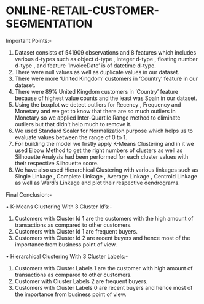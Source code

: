 # ONLINE-RETAIL-CUSTOMER-SEGMENTATION
Important Points:-

1.	Dataset consists of 541909 observations and 8 features which includes various d-types such as object d-type , integer d-type , floating number d-type , and feature ‘InvoiceDate’ is of datetime d-type.
2.	There were null values as well as duplicate values in our dataset.
3.	There were more ‘United Kingdom’ customers in ‘Country’ feature in our dataset.
4.	There were 89% United Kingdom customers in ‘Country’ feature because of highest value counts and the least was Spain in our dataset.
5.	Using the boxplot we detect outliers for Recency , Frequency and Monetary and we get to know that there are so much outliers in Monetary so we applied Inter-Quartile Range method to eliminate outliers but that didn’t help much to remove it.
6.	We used Standard Scaler for Normalization purpose which helps us to evaluate values between the range of 0 to 1.
7.	For building the model we firstly apply K-Means Clustering and in it we used Elbow Method to get the right numbers of clusters as well as Silhouette Analysis had been performed for each cluster values with their respective Silhouette score.
8.	We have also used Hierarchical Clustering with various linkages such as Single Linkage , Complete Linkage , Average Linkage , Centroid Linkage as well as Ward’s Linkage and plot their respective dendrograms.

Final Conclusion:-

•	K-Means Clustering With 3 Cluster Id’s:-
1.	Customers with Cluster Id 1 are the customers with the high amount of transactions as compared to other customers.
2.	Customers with Cluster Id 1 are frequent buyers.
3.	Customers with Cluster Id 2 are recent buyers and hence most of the importance from business point of view.

•	Hierarchical Clustering With 3 Cluster Labels:-
1.	Customers with Cluster Labels 1 are the customer with high amount of transactions as compared to other customers.
2.	Customer with Cluster Labels 2 are frequent buyers.
3.	Customers with Cluster Labels 0 are recent buyers and hence most of the importance from business point of view.
